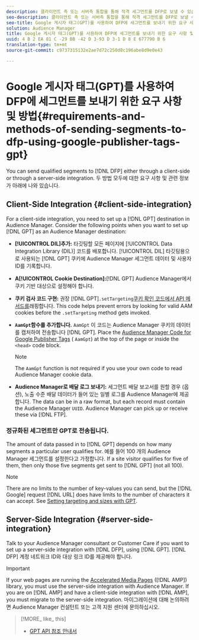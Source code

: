 ```yaml
---
description: 클라이언트 측 또는 서버측 통합을 통해 적격 세그먼트를 DFP로 보낼 수 있습니다. 두 방법 모두에 대한 요구 사항 및 관련 정보가 아래에 나와 있습니다.
seo-description: 클라이언트 측 또는 서버측 통합을 통해 적격 세그먼트를 DFP로 보낼 수 있습니다. 두 방법 모두에 대한 요구 사항 및 관련 정보가 아래에 나와 있습니다.
seo-title: Google 게시자 태그(GPT)를 사용하여 DFP에 세그먼트를 보내기 위한 요구 사항 및 방법
solution: Audience Manager
title: Google 게시자 태그(GPT)를 사용하여 DFP에 세그먼트를 보내기 위한 요구 사항 및 방법
uuid: 4 B 2 EA 81 C -29 BB -42 D 3-93 D 3-1 D 8 E 677790 B 6
translation-type: tm+mt
source-git-commit: c9737315132e2ae7d72c250d8c196abe8d9e0e43

---
```



# Google 게시자 태그(GPT)를 사용하여 DFP에 세그먼트를 보내기 위한 요구 사항 및 방법{#requirements-and-methods-of-sending-segments-to-dfp-using-google-publisher-tags-gpt}

You can send qualified segments to [!DNL DFP] either through a client-side or through a server-side integration. 두 방법 모두에 대한 요구 사항 및 관련 정보가 아래에 나와 있습니다.

## Client-Side Integration {#client-side-integration}

For a client-side integration, you need to set up a [!DNL GPT] destination in Audience Manager. Consider the following points when you want to set up [!DNL GPT] as an Audience Manager destination:

* **[!UICONTROL DIL]추가:** 타깃팅할 모든 페이지에 [!UICONTROL Data Integration Library (DIL)] 코드를 배포합니다. [!UICONTROL DIL] 타깃팅용으로 사용되는 [!DNL GPT] 쿠키에 Audience Manager 세그먼트 데이터 및 사용자 ID를 기록합니다.

* **A[!UICONTROL Cookie Destination]:**[!DNL GPT] Audience Manager에서 쿠키 기반 대상으로 설정해야 합니다.

* **쿠키 검사 코드 구현:** 권장 [!DNL GPT]`.setTargeting`[쿠키 확인 코드에서 API 메서드를](../../integration/gpt-aam-destination/gpt-aam-modify-api.md)래핑합니다. This code helps prevent errors by looking for valid AAM cookies before the `.setTargeting` method gets invoked.

* **`AamGpt`함수를 추가합니다.** `AamGpt` 이 코드는 Audience Manager 쿠키의 데이터를 캡처하여 전송합니다 [!DNL GPT]. Place the [Audience Manager Code for Google Publisher Tags](../../integration/gpt-aam-destination/gpt-aam-aamgpt-code.md) ( `AamGpt`) at the top of the page or inside the `<head>` code block.

   >[!NOTE]
   >
   >The `AamGpt` function is not required if you use your own code to read Audience Manager cookie data.

* **Audience Manager로 배달 로그 보내기:** 세그먼트 배달 보고서를 원할 경우 (옵션), 노출 수준 배달 데이터가 들어 있는 일별 로그를 Audience Manager에 제공합니다. The data can be in a raw format, but each record must contain the Audience Manager `UUID`. Audience Manager can pick up or receive these via [!DNL FTP].

### 정규화된 세그먼트만 GPT로 전송됩니다.

The amount of data passed in to [!DNL GPT] depends on how many segments a particular user qualifies for. 예를 들어 100 개의 Audience Manager 세그먼트를 설정한다고 가정합니다. If a site visitor qualifies for five of them, then only those five segments get sent to [!DNL GPT] (not all 100).

>[!NOTE]
>
>There are no limits to the number of key-values you can send, but the [!DNL Google] request [!DNL URL] does have limits to the number of characters it can accept. See [Setting targeting and sizes with GPT](https://support.google.com/dfp_premium/bin/answer.py?hl=en&answer=1697712).

## Server-Side Integration {#server-side-integration}

Talk to your Audience Manager consultant or Customer Care if you want to set up a server-side integration with [!DNL DFP], using [!DNL GPT]. [!DNL DFP] 계정 네트워크 ID와 대상 링크 ID를 제공해야 합니다.

>[!IMPORTANT]
>
>If your web pages are running the [Accelerated Media Pages](https://www.ampproject.org/) ([!DNL AMP]) library, you must use the server-side integration with Audience Manager. If you are on [!DNL AMP] and have a client-side integration with [!DNL AMP], you must migrate to the server-side integration. 마이그레이션에 대해 논의하려면 Audience Manager 컨설턴트 또는 고객 지원 센터에 문의하십시오.

>[!MORE_ like_ this]
>
>* [GPT API 참조 안내서](https://support.google.com/dfp_premium/bin/answer.py?hl=en&answer=1650154)

